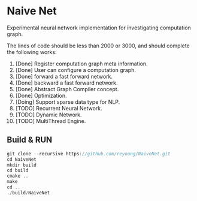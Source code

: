 # Naive Net

Experimental neural network implementation for investigating computation graph.

The lines of code should be less than 2000 or 3000, and should complete the following works:

1. [Done] Register computation graph meta information.
2. [Done] User can configure a computation graph.
3. [Done] forward a fast forward network.
4. [Done] backward a fast forward network.
5. [Done] Abstract Graph Compiler concept.
5. [Done] Optimization.
5. [Doing] Support sparse data type for NLP.
6. [TODO] Recurrent Neural Network.
7. [TODO] Dynamic Network.
8. [TODO] MultiThread Engine.

## Build & RUN

```cpp
git clone --recursive https://github.com/reyoung/NaiveNet.git
cd NaiveNet
mkdir build
cd build
cmake ..
make
cd ..
./build/NaiveNet
```
